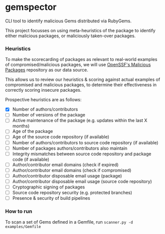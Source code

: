 # gemspector
CLI tool to identify malicious Gems distributed via RubyGems.

This project focusses on using meta-heuristics of the package to identify either malicious packages, or maliciously taken-over packages.

### Heuristics

To make the scorecarding of packages as relevant to real-world examples of compromised/malicious packages, we will use [OpenSSF's Malicious Packages](https://github.com/ossf/malicious-packages/tree/main) repository as our data source.

This allows us to review our heuristics & scoring against actual examples of compromised and malicious packages, to determine their effectiveness in correctly scoring insecure packages.

Prospective heuristics are as follows:
- [x] Number of authors/contributors
- [ ] Number of versions of the package
- [ ] Active maintenance of the package (e.g. updates within the last X months)
- [ ] Age of the package
- [ ] Age of the source code repository (if available)
- [ ] Number of authors/contributors to source code repository (if available)
- [ ] Number of packages authors/contributors also maintain
- [ ] Integrity mismatches between source code repository and package code (if available)
- [ ] Author/contributor email domains (check if expired)
- [ ] Author/contributor email domains (check if compromised)
- [ ] Author/contributor disposable email usage (package)
- [ ] Author/contributor disposable email usage (source code repository)
- [ ] Cryptographic signing of packages
- [ ] Source code repository security (e.g. protected branches)
- [ ] Presence & security of build pipelines

### How to run

To scan a set of Gems defined in a Gemfile, run `scanner.py -d examples/Gemfile`